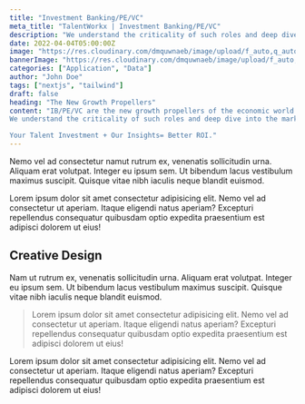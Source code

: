 ```yaml
---
title: "Investment Banking/PE/VC"
meta_title: "TalentWorkx | Investment Banking/PE/VC"
description: "We understand the criticality of such roles and deep dive into the market to assess the potential of a candidate who would be taking million dollar decisions on"
date: 2022-04-04T05:00:00Z
image: "https://res.cloudinary.com/dmquwnaeb/image/upload/f_auto,q_auto/v1/talentWorkx/d9za02unxaojli3phlbn"
bannerImage: "https://res.cloudinary.com/dmquwnaeb/image/upload/f_auto,q_auto/v1/talentWorkx/d9za02unxaojli3phlbn"
categories: ["Application", "Data"]
author: "John Doe"
tags: ["nextjs", "tailwind"]
draft: false
heading: "The New Growth Propellers"
content: "IB/PE/VC are the new growth propellers of the economic world. They are fueling startups to full grown companies and are partnering in their success journey ahead. People who are at the helm of these organizations are the real drivers of the businesses today and this require high level of competency and knowledge to address the challenges of different industrial sectors where these firms are investing huge amount of money.
We understand the criticality of such roles and deep dive into the market to assess the potential of a candidate who would be taking million dollar decisions on the basis of his knowledge and skills. Such talent is rare and tough to find but we do it for your through our long term association and understanding with the industry stalwarts.

Your Talent Investment + Our Insights= Better ROI."
---
```


Nemo vel ad consectetur namut rutrum ex, venenatis sollicitudin urna. Aliquam erat volutpat. Integer eu ipsum sem. Ut bibendum lacus vestibulum maximus suscipit. Quisque vitae nibh iaculis neque blandit euismod.

Lorem ipsum dolor sit amet consectetur adipisicing elit. Nemo vel ad consectetur ut aperiam. Itaque eligendi natus aperiam? Excepturi repellendus consequatur quibusdam optio expedita praesentium est adipisci dolorem ut eius!

## Creative Design

Nam ut rutrum ex, venenatis sollicitudin urna. Aliquam erat volutpat. Integer eu ipsum sem. Ut bibendum lacus vestibulum maximus suscipit. Quisque vitae nibh iaculis neque blandit euismod.

> Lorem ipsum dolor sit amet consectetur adipisicing elit. Nemo vel ad consectetur ut aperiam. Itaque eligendi natus aperiam? Excepturi repellendus consequatur quibusdam optio expedita praesentium est adipisci dolorem ut eius!

Lorem ipsum dolor sit amet consectetur adipisicing elit. Nemo vel ad consectetur ut aperiam. Itaque eligendi natus aperiam? Excepturi repellendus consequatur quibusdam optio expedita praesentium est adipisci dolorem ut eius!
